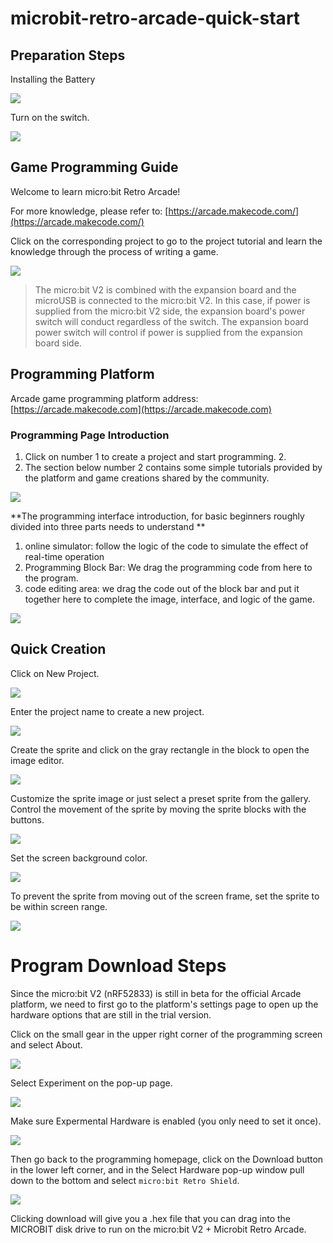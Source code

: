 ﻿# microbit-retro-arcade-quick-start

## Preparation Steps

Installing the Battery

![](https://wiki-media-ef.oss-cn-hongkong.aliyuncs.com/docs/microbit/expansion-board/microbit-retro-arcade-se/quick-start/images/microbit-retro-arcade-05.png)

Turn on the switch.

![](https://wiki-media-ef.oss-cn-hongkong.aliyuncs.com/docs/microbit/expansion-board/microbit-retro-arcade-se/quick-start/images/microbit-retro-arcade-06.png)

## Game Programming Guide

Welcome to learn micro:bit Retro Arcade!

For more knowledge, please refer to: [https://arcade.makecode.com/](https://arcade.makecode.com/)

Click on the corresponding project to go to the project tutorial and learn the knowledge through the process of writing a game.

![](https://wiki-media-ef.oss-cn-hongkong.aliyuncs.com/docs/microbit/expansion-board/microbit-retro-arcade-se/quick-start/images/microbit-retro-arcade-28.png)

>The micro:bit V2 is combined with the expansion board and the microUSB is connected to the micro:bit V2.
>In this case, if power is supplied from the micro:bit V2 side, the expansion board's power switch will conduct regardless of the switch.
>The expansion board power switch will control if power is supplied from the expansion board side.

## Programming Platform

Arcade game programming platform address: [https://arcade.makecode.com](https://arcade.makecode.com)

### Programming Page Introduction

1. Click on number 1 to create a project and start programming. 2.
2. The section below number 2 contains some simple tutorials provided by the platform and game creations shared by the community.

![](https://wiki-media-ef.oss-cn-hongkong.aliyuncs.com/docs/microbit/expansion-board/microbit-retro-arcade-se/quick-start/images/microbit-retro-arcade-08.png)

**The programming interface introduction, for basic beginners roughly divided into three parts needs to understand **

1. online simulator: follow the logic of the code to simulate the effect of real-time operation
2. Programming Block Bar: We drag the programming code from here to the program.
3. code editing area: we drag the code out of the block bar and put it together here to complete the image, interface, and logic of the game.

![](https://wiki-media-ef.oss-cn-hongkong.aliyuncs.com/docs/microbit/expansion-board/microbit-retro-arcade-se/quick-start/images/microbit-retro-arcade-09.png)

## Quick Creation

Click on New Project.

![](https://wiki-media-ef.oss-cn-hongkong.aliyuncs.com/docs/microbit/expansion-board/microbit-retro-arcade-se/quick-start/images/microbit-retro-arcade-10.png)

Enter the project name to create a new project.

![](https://wiki-media-ef.oss-cn-hongkong.aliyuncs.com/docs/microbit/expansion-board/microbit-retro-arcade-se/quick-start/images/microbit-retro-arcade-11.png)


Create the sprite and click on the gray rectangle in the block to open the image editor.

![](https://wiki-media-ef.oss-cn-hongkong.aliyuncs.com/docs/microbit/expansion-board/microbit-retro-arcade-se/quick-start/images/microbit-retro-arcade-12.png)

Customize the sprite image or just select a preset sprite from the gallery.
Control the movement of the sprite by moving the sprite blocks with the buttons.

![](https://wiki-media-ef.oss-cn-hongkong.aliyuncs.com/docs/microbit/expansion-board/microbit-retro-arcade-se/quick-start/images/microbit-retro-arcade-13.png)

Set the screen background color.

![](https://wiki-media-ef.oss-cn-hongkong.aliyuncs.com/docs/microbit/expansion-board/microbit-retro-arcade-se/quick-start/images/microbit-retro-arcade-14.png)

To prevent the sprite from moving out of the screen frame, set the sprite to be within screen range.

![](https://wiki-media-ef.oss-cn-hongkong.aliyuncs.com/docs/microbit/expansion-board/microbit-retro-arcade-se/quick-start/images/microbit-retro-arcade-15.png)

# Program Download Steps

Since the micro:bit V2 (nRF52833) is still in beta for the official Arcade platform, we need to first go to the platform's settings page to open up the hardware options that are still in the trial version.

Click on the small gear in the upper right corner of the programming screen and select About.

![](https://wiki-media-ef.oss-cn-hongkong.aliyuncs.com/docs/microbit/expansion-board/microbit-retro-arcade-se/quick-start/images/microbit-retro-arcade-16.png)

Select Experiment on the pop-up page.

![](https://wiki-media-ef.oss-cn-hongkong.aliyuncs.com/docs/microbit/expansion-board/microbit-retro-arcade-se/quick-start/images/microbit-retro-arcade-17.png)

Make sure Expermental Hardware is enabled (you only need to set it once).

![](https://wiki-media-ef.oss-cn-hongkong.aliyuncs.com/docs/microbit/expansion-board/microbit-retro-arcade-se/quick-start/images/microbit-retro-arcade-18.png)

Then go back to the programming homepage, click on the Download button in the lower left corner, and in the Select Hardware pop-up window pull down to the bottom and select `micro:bit Retro Shield`.

![](https://wiki-media-ef.oss-cn-hongkong.aliyuncs.com/docs/microbit/expansion-board/microbit-retro-arcade-se/quick-start/images/microbit-retro-arcade-19.png)

Clicking download will give you a .hex file that you can drag into the MICROBIT disk drive to run on the micro:bit V2 + Microbit Retro Arcade.
